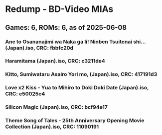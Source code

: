 # Redump - BD-Video MIAs
## Games: 6, ROMs: 6, as of 2025-06-08

### Ane to Osananajimi wa Naka ga Ii! Ninben Tsuitenai shi... (Japan).iso, CRC: fbbfc20d
### Haramitama (Japan).iso, CRC: c3211de4
### Kitto, Sumiwataru Asairo Yori mo, (Japan).iso, CRC: 417191d3
### Love x2 Kiss - Yua to Mihiro to Doki Doki Date (Japan).iso, CRC: e50025c4
### Silicon Magic (Japan).iso, CRC: bcf94e17
### Theme Song of Tales - 25th Anniversary Opening Movie Collection (Japan).iso, CRC: 11090191
